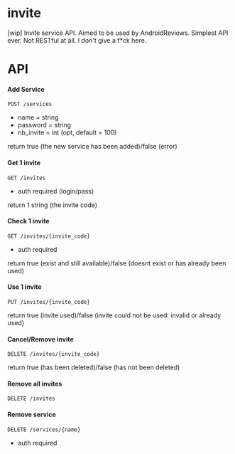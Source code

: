 invite
======

[wip] Invite service API. Aimed to be used by AndroidReviews.
Simplest API ever. Not RESTful at all. I don't give a f*ck here.

API
===

#### Add Service

`POST /services`
- name = string
- password = string
- nb_invite = int (opt, default = 100)

return true (the new service has been added)/false (error)

#### Get 1 invite

`GET /invites`
- auth required (login/pass)

return 1 string (the invite code)

#### Check 1 invite

`GET /invites/{invite_code}`
- auth required

return true (exist and still available)/false (doesnt exist or has already been used)

#### Use 1 invite

`PUT /invites/{invite_code}`

return true (invite used)/false (invite could not be used: invalid or already used)

#### Cancel/Remove invite

`DELETE /invites/{invite_code}`

return true (has been deleted)/false (has not been deleted)

#### Remove all invites

`DELETE /invites`

#### Remove service

`DELETE /services/{name}`
- auth required
